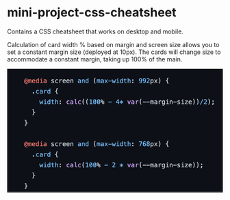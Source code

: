 # mini-project-css-cheatsheet
Contains a CSS cheatsheet that works on desktop and mobile.


Calculation of card width % based on margin and screen size allows you to set a constant margin size (deployed at 10px). The cards will change size to accommodate a constant margin, taking up 100% of the main.

![Dynamic width % calculation](./assets/images/width_calc.png)

